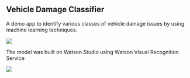 ## Vehicle Damage Classifier

A demo app to identify various classes of vehicle damage issues by using machine learning techniques.

![](https://github.com/mlhubca/app/blob/master/vechicle-damage/images/app.png)

The model was built on Watson Studio using Watson Visual Recognition Service

![](https://github.com/mlhubca/app/blob/master/vechicle-damage/images/model.png)
